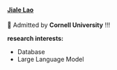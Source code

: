 #### [Jiale Lao](https://solidlao.github.io/)

🎉 Admitted by **Cornell University** !!!

**research interests:**
- Database
- Large Language Model
